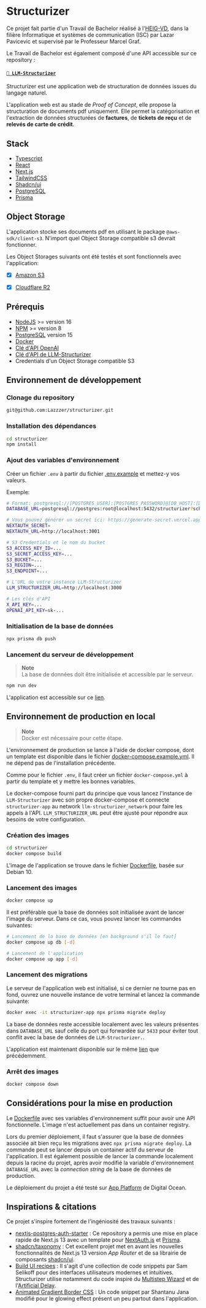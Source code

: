 # Structurizer

Ce projet fait partie d'un Travail de Bachelor réalisé à l'[HEIG-VD](https://heig-vd.ch/), dans la filière Informatique et systèmes de communication (ISC) par Lazar Pavicevic et supervisé par le Professeur Marcel Graf.

Le Travail de Bachelor est également composé d'une API accessible sur ce repository :

#### [`📄 LLM-Structurizer`](https://github.com/Lazzzer/llm-structurizer)

Structurizer est une application web de structuration de données issues du langage naturel. 

L'application web est au stade de _Proof of Concept_, elle propose la structuration de documents pdf uniquement. Elle permet la catégorisation et l'extraction de données structurées de __factures__, de __tickets de reçu__ et de __relevés de carte de crédit__.

## Stack

- [Typescript](https://www.typescriptlang.org)
- [React](https://react.dev/learn)
- [Next.js](https://nextjs.org/docs)
- [TailwindCSS](https://tailwindcss.com/docs/installation)
- [Shadcn/ui](https://ui.shadcn.com/docs)
- [PostgreSQL](https://www.postgresql.org/docs/15/index.html)
- [Prisma](https://www.prisma.io/docs/getting-started)

## Object Storage

L'application stocke ses documents pdf en utilisant le package `@aws-sdk/client-s3`. N'import quel Object Storage compatible s3 devrait fonctionner.

Les Object Storages suivants ont été testés et sont fonctionnels avec l'application:
- [x] [Amazon S3](https://docs.aws.amazon.com/sdk-for-javascript/v3/developer-guide/getting-started-nodejs.html)
- [x] [Cloudflare R2](https://developers.cloudflare.com/r2/get-started/)


## Prérequis

- [NodeJS](https://nodejs.org/en/download/) >= version 16
- [NPM](https://docs.npmjs.com/getting-started) >= version 8
- [PostgreSQL](https://www.postgresql.org/docs/15/index.html) version 15
- [Docker](https://docs.docker.com/get-started/)
- [Clé d'API OpenAI](https://platform.openai.com/account/api-keys)
- [Clé d'API de LLM-Structurizer](https://github.com/Lazzzer/llm-structurizer)
- Credentials d'un Object Storage compatible S3

## Environnement de développement

### Clonage du repository

```bash
git@github.com:Lazzzer/structurizer.git
```

### Installation des dépendances

```bash
cd structurizer
npm install
```

### Ajout des variables d'environnement

Créer un fichier `.env` à partir du fichier [.env.example](https://github.com/Lazzzer/structurizer/blob/main/.env.example) et mettez-y vos valeurs.

Exemple:

```bash
# Format: postgresql://[POSTGRES_USER]:[POSTGRES_PASSWORD]@[DB_HOST]:[DB_PORT]/[DB_NAME]?schema=[DB_SCHEMA]&connect_timeout=300
DATABASE_URL=postgresql://postgres:root@localhost:5432/structurizer?schema=public&connect_timeout=300

# Vous pouvez générer un secret ici: https://generate-secret.vercel.app/32
NEXTAUTH_SECRET=
NEXTAUTH_URL=http://localhost:3001

# S3 Credentials et le nom du bucket
S3_ACCESS_KEY_ID=...
S3_SECRET_ACCESS_KEY=...
S3_BUCKET=...
S3_REGION=...
S3_ENDPOINT=...

# L'URL de votre instance LLM-Structurizer
LLM_STRUCTURIZER_URL=http://localhost:3000

# Les clés d'API
X_API_KEY=...
OPENAI_API_KEY=sk-...
```

### Initialisation de la base de données

```bash
npx prisma db push
```

### Lancement du serveur de développement

> **Note**  
> La base de données doit être initialisée et accessible par le serveur.

```bash
npm run dev
```

L'application est accessible sur ce [lien](http://localhost:3001).

## Environnement de production en local

> **Note**  
> Docker est nécessaire pour cette étape.

L'environnement de production se lance à l'aide de docker compose, dont un template est disponible dans le fichier [docker-compose.example.yml](https://github.com/Lazzzer/structurizer/blob/main/docker-compose.example.yml). Il ne dépend pas de l'installation précédente.

Comme pour le fichier `.env`, il faut créer un fichier `docker-compose.yml`  à partir du template et y mettre les bonnes variables.

Le docker-compose fourni part du principe que vous lancez l'instance de `LLM-Structurizer` avec son propre docker-compose et connecte `structurizer-app` au network `llm-structurizer_network` pour faire les appels à l'API. `LLM_STRUCTURIZER_URL` peut être ajusté pour répondre aux besoins de votre configuration.

### Création des images

```bash
cd structurizer
docker compose build
```

L'image de l'application se trouve dans le fichier [Dockerfile](https://github.com/Lazzzer/structurizer/blob/main/Dockerfile), basée sur Debian 10.

### Lancement des images

```bash
docker compose up
```

Il est préférable que la base de données soit initialisée avant de lancer l'image du serveur. Dans ce cas, vous pouvez lancer les commandes suivantes:

```bash
# Lancement de la base de données [en background s'il le faut]
docker compose up db [-d]

# Lancement de l'application
docker compose up app [-d]
```

### Lancement des migrations

Le serveur de l'application web est initialisé, si ce dernier ne tourne pas en fond, ouvrez une nouvelle instance de votre terminal et lancez la commande suivante:

```bash
docker exec -it structurizer-app npx prisma migrate deploy
```
La base de données reste accessible localement avec les valeurs présentes dans `DATABASE_URL` sauf celle du port qui forwardée sur `5433` pour éviter tout conflit avec la base de données de `LLM-Structurizer.`.

L'application est maintenant disponible sur le même [lien](http://localhost:3001) que précédemment.

### Arrêt des images

```bash
docker compose down
```

## Considérations pour la mise en production

Le [Dockerfile](https://github.com/Lazzzer/llm-structurizer/blob/main/Dockerfile) avec ses variables d'environnement suffit pour avoir une API fonctionnelle.
L'image n'est actuellement pas dans un container registry.

Lors du premier déploiement, il faut s'assurer que la base de données associée ait bien reçu les migrations avec `npx prisma migrate deploy`. La commande peut se lancer depuis un container actif du serveur de l'application. Il est également possible de lancer la commande localement depuis la racine du projet, après avoir modifié la variable d'environnement `DATABASE_URL` avec la _connection string_ de la base de données de production.

Le déploiement du projet a été testé sur [App Platform](https://www.digitalocean.com/products/app-platform) de Digital Ocean.

## Inspirations & citations

Ce projet s'inspire fortement de l'ingéniosité des travaux suivants :
* [nextjs-postgres-auth-starter](https://github.com/vercel/nextjs-postgres-auth-starter) : Ce repository a permis une mise en place rapide de Next.js 13 avec un template pour [NextAuth.js](https://next-auth.js.org/getting-started/introduction) et [Prisma](https://www.prisma.io/docs/getting-started).
* [shadcn/taxonomy](https://github.com/shadcn/taxonomy) : Cet excellent projet met en avant les nouvelles fonctionnalités de Next.js 13 version *App Router* et de sa librairie de composants [shadcn/ui](https://ui.shadcn.com/docs).
* [Build UI recipes](https://buildui.com/recipes) : Il s'agit d'une collection de code snippets par Sam Selikoff pour des interfaces utilisateurs modernes et intuitives. Structurizer utilise notamment du code inspiré du [Multistep Wizard](https://buildui.com/recipes/multistep-wizard) et de l'[Artificial Delay](https://buildui.com/recipes/artificial-delay).
* [Animated Gradient Border CSS](https://codepen.io/shantanu-jana/pen/XWVBJRv) : Un code snippet par Shantanu Jana modifié pour le glowing effect présent un peu partout dans l'application.

